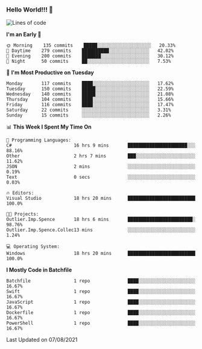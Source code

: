 ### Hello World!!! 👋

<!--
**kekotek/kekotek** is a ✨ _special_ ✨ repository because its `README.md` (this file) appears on your GitHub profile.

Here are some ideas to get you started:

- 🔭 I’m currently working on ...
- 🌱 I’m currently learning ...
- 👯 I’m looking to collaborate on ...
- 🤔 I’m looking for help with ...
- 💬 Ask me about ...
- 📫 How to reach me: ...
- 😄 Pronouns: ...
- ⚡ Fun fact: ...
-->

<!--START_SECTION:waka-->
![Lines of code](https://img.shields.io/badge/From%20Hello%20World%20I%27ve%20Written-18753%20lines%20of%20code-blue)

**I'm an Early 🐤** 

```text
🌞 Morning    135 commits    █████░░░░░░░░░░░░░░░░░░░░   20.33% 
🌆 Daytime    279 commits    ██████████░░░░░░░░░░░░░░░   42.02% 
🌃 Evening    200 commits    ███████░░░░░░░░░░░░░░░░░░   30.12% 
🌙 Night      50 commits     ██░░░░░░░░░░░░░░░░░░░░░░░   7.53%

```
📅 **I'm Most Productive on Tuesday** 

```text
Monday       117 commits    ████░░░░░░░░░░░░░░░░░░░░░   17.62% 
Tuesday      150 commits    █████░░░░░░░░░░░░░░░░░░░░   22.59% 
Wednesday    140 commits    █████░░░░░░░░░░░░░░░░░░░░   21.08% 
Thursday     104 commits    ████░░░░░░░░░░░░░░░░░░░░░   15.66% 
Friday       116 commits    ████░░░░░░░░░░░░░░░░░░░░░   17.47% 
Saturday     22 commits     ░░░░░░░░░░░░░░░░░░░░░░░░░   3.31% 
Sunday       15 commits     ░░░░░░░░░░░░░░░░░░░░░░░░░   2.26%

```


📊 **This Week I Spent My Time On** 

```text
💬 Programming Languages: 
C#                       16 hrs 9 mins       ██████████████████████░░░   88.16% 
Other                    2 hrs 7 mins        ███░░░░░░░░░░░░░░░░░░░░░░   11.62% 
JSON                     2 mins              ░░░░░░░░░░░░░░░░░░░░░░░░░   0.19% 
Text                     0 secs              ░░░░░░░░░░░░░░░░░░░░░░░░░   0.03%

🔥 Editors: 
Visual Studio            18 hrs 20 mins      █████████████████████████   100.0%

🐱‍💻 Projects: 
Outlier.Imp.Spence       18 hrs 6 mins       ████████████████████████░   98.76% 
Outlier.Imp.Spence.Collec13 mins             ░░░░░░░░░░░░░░░░░░░░░░░░░   1.24%

💻 Operating System: 
Windows                  18 hrs 20 mins      █████████████████████████   100.0%

```

**I Mostly Code in Batchfile** 

```text
Batchfile                1 repo              ████░░░░░░░░░░░░░░░░░░░░░   16.67% 
Swift                    1 repo              ████░░░░░░░░░░░░░░░░░░░░░   16.67% 
JavaScript               1 repo              ████░░░░░░░░░░░░░░░░░░░░░   16.67% 
Dockerfile               1 repo              ████░░░░░░░░░░░░░░░░░░░░░   16.67% 
PowerShell               1 repo              ████░░░░░░░░░░░░░░░░░░░░░   16.67%

```



 Last Updated on 07/08/2021
<!--END_SECTION:waka-->
